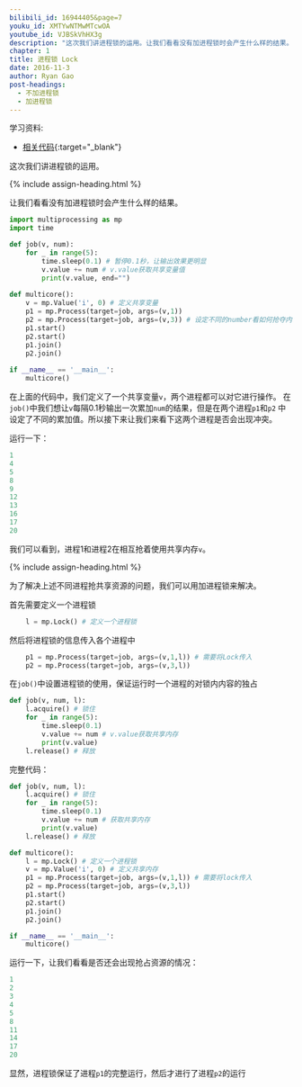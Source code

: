 ```yaml
---
bilibili_id: 16944405&page=7
youku_id: XMTYwNTMwMTcwOA
youtube_id: VJBSkVhHX3g
description: "这次我们讲进程锁的运用。让我们看看没有加进程锁时会产生什么样的结果。"
chapter: 1
title: 进程锁 Lock
date: 2016-11-3
author: Ryan Gao
post-headings:
  - 不加进程锁
  - 加进程锁
---
```


学习资料:
  * [相关代码](https://github.com/MorvanZhou/tutorials/blob/master/multiprocessingTUT/multiprocessing7_lock.py){:target="_blank"}

这次我们讲进程锁的运用。

{% include assign-heading.html %}

让我们看看没有加进程锁时会产生什么样的结果。

```python
import multiprocessing as mp
import time

def job(v, num):
    for _ in range(5):
        time.sleep(0.1) # 暂停0.1秒，让输出效果更明显
        v.value += num # v.value获取共享变量值
        print(v.value, end="")
        
def multicore():
    v = mp.Value('i', 0) # 定义共享变量
    p1 = mp.Process(target=job, args=(v,1))
    p2 = mp.Process(target=job, args=(v,3)) # 设定不同的number看如何抢夺内存
    p1.start()
    p2.start()
    p1.join()
    p2.join()
    
if __name__ == '__main__':
    multicore()
```

在上面的代码中，我们定义了一个共享变量`v`，两个进程都可以对它进行操作。
在`job()`中我们想让`v`每隔0.1秒输出一次累加`num`的结果，但是在两个进程`p1`和`p2` 
中设定了不同的累加值。所以接下来让我们来看下这两个进程是否会出现冲突。

运行一下：

```python
1
4
5
8
9
12
13
16
17
20
```

我们可以看到，进程1和进程2在相互抢着使用共享内存`v`。

{% include assign-heading.html %}

为了解决上述不同进程抢共享资源的问题，我们可以用加进程锁来解决。

首先需要定义一个进程锁

```python
    l = mp.Lock() # 定义一个进程锁
```

然后将进程锁的信息传入各个进程中

```python
    p1 = mp.Process(target=job, args=(v,1,l)) # 需要将Lock传入
    p2 = mp.Process(target=job, args=(v,3,l)) 
```

在`job()`中设置进程锁的使用，保证运行时一个进程的对锁内内容的独占

```python
def job(v, num, l):
    l.acquire() # 锁住
    for _ in range(5):
        time.sleep(0.1) 
        v.value += num # v.value获取共享内存
        print(v.value)
    l.release() # 释放
```

完整代码：

```python
def job(v, num, l):
    l.acquire() # 锁住
    for _ in range(5):
        time.sleep(0.1) 
        v.value += num # 获取共享内存
        print(v.value)
    l.release() # 释放

def multicore():
    l = mp.Lock() # 定义一个进程锁
    v = mp.Value('i', 0) # 定义共享内存
    p1 = mp.Process(target=job, args=(v,1,l)) # 需要将lock传入
    p2 = mp.Process(target=job, args=(v,3,l)) 
    p1.start()
    p2.start()
    p1.join()
    p2.join()

if __name__ == '__main__':
    multicore()
```
运行一下，让我们看看是否还会出现抢占资源的情况：

```python
1
2
3
4
5
8
11
14
17
20
```

显然，进程锁保证了进程`p1`的完整运行，然后才进行了进程`p2`的运行